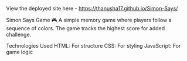 View the deployed site here -  https://thanusha17.github.io/Simon-Says/

Simon Says Game 🎮
A simple memory game where players follow a sequence of colors. The game tracks the highest score for added challenge.

Technologies Used
HTML: For structure
CSS: For styling
JavaScript: For game logic
